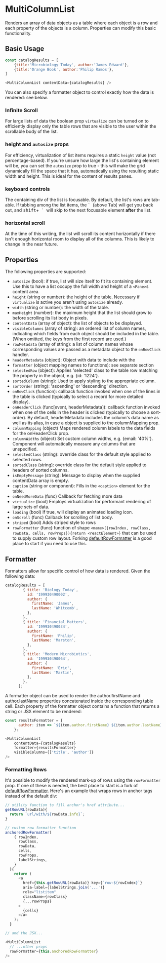 # MultiColumnList

Renders an array of data objects as a table where each object is a row and each property of the objects is a column. Properties can modify this basic functionality.

## Basic Usage

```js
const catalogResults = [
    {title:'Microbiology Today', author:'James Edward'},
    {title:'Orange Book', author:'Philip Ramos'},
]

<MultiColumnList contentData={catalogResults} />
```

You can also specify a formatter object to control exactly how the data is rendered: see below.

### Infinite Scroll
For large lists of data the boolean prop `virtualize` can be turned on to efficiently display only the table rows that are visible to the user within the scrollable body of the list.

### height and `autosize` props
For efficiency, virtualization of list items requires a static `height` value (not percentage-based). If you're unsure how large the list's containing element will be, you can set the `autosize` prop to true - this will make the grid dynamically fill the space that it has, automatically using the resulting static width and height. This is ideal for the content of results panes.

### keyboard controls
The containing div of the list is focusable. By default, the list's rows are tab-able. If tabbing among the list items, the <kbd> `` ` `` </kbd> (above <kbd>Tab</kbd>) will get you back out, and <kbd>shift</kbd>+<kbd> `` ` `` </kbd> will skip to the next focusable element **after** the list.

### horizontal scroll
At the time of this writing, the list will scroll its content horizontally if there isn't enough horizontal room to display all of the columns. This is likely to change in the near future.

## Properties

The following properties are supported:
* `autosize` (bool): if true, list will size itself to fit its containing element. Use this to have a list occupy the full width and height of a `<Pane>`s content area.
* `height` (string or number): the height of the table. Necessary if `virtualize` is active you aren't using `autosize` already.
* `width` (string or number): the width of the table.
* `maxHeight` (number): the maximum height that the list should grow to before scrolling its list body in pixels.
* `contentData` (array of object): the list of objects to be displayed.
* `visibleColumns` (array of string): an ordered list of column names, indicating which fields from each object should be included in the table. (When omitted, the keys from the first record are used.)
* `rowMetadata` (array of string): a list of column names whose corresponding values are passed as a metadata object to the `onRowClick` handler.
* `headerMetadata` (object): Object with data to include with the
* `formatter` (object mapping names to functions): see separate section
* `selectedRow` (object): Applies 'selected' class to the table row matching the property in the object, e.g. {id: '1224'}.
* `sortedColumn` (string): Used to apply styling to the appropriate column.
* `sortOrder` (string): 'ascending' or 'descending' direction.
* `onRowClick` (function): callback function invoked when one of the lines in the table is clicked (typically to select a record for more detailed display).
* `onHeaderClick` (func[event, headerMetadata]): callback function invoked when one of the cells in the header is clicked (typically to choose a sort-order). By default, headerMetadata includes the column's data name as well as its alias, in case a object is supplied to the columnMapping prop.
* `columnMapping` (object) Maps rendered column labels to the data fields for the onHeaderClick prop.
* `columnWidths` (object) Set custom column widths, e.g. {email: '40%'}. Component will automatically measure any columns that are unspecified.
* `selectedClass` (string): override class for the default style applied to selected rows.
* `sortedClass` (string): override class for the default style applied to headers of sorted columns.
* `isEmptyMessage` (string): Message to display when the supplied contentData array is empty.
* `caption` (string or component): Fills in the `<caption>` element for the table.
* `onNeedMoreData` (func) Callback for fetching more data
* `virtualize` (bool) Employs virtualization for performant rendering of large sets of data.
* `loading` (bool) If true, will display an animated loading icon.
* `onScroll` (func) Callback for scrolling of list body.
* `striped` (bool) Adds striped style to rows
* `rowFormatter` (func) function of shape `<name>({rowIndex, rowClass, rowData, cells, rowProps}){return <reactElement>}` that can be used to supply custom row layout. Forking [defaultRowFormatter](lib/MultiColumnList/defaultRowFormatter.js) is a good place to start if you need to use this.

## Formatter

Formatters allow for specific control of how data is rendered. Given the following data:

```js
catalogResults = [
        { title: 'Biology Today',
          id: '199930490002',
          author: {
            firstName: 'James',
            lastName: 'Whitcomb',
          },
        },
        { title: 'Financial Matters',
          id: '199930490034',
          author: {
            firstName: 'Philip',
            lastName: 'Marston',
          },
        },
        { title: 'Modern Microbiotics',
          id: '199930490064',
          author: {
            firstName: 'Eric',
            lastName: 'Martin',
          },
        },
      ];
```

A formatter object can be used to render the author.firstName and author.lastName properties concatenated inside the corresponding table cell. Each property of the formatter object contains a function that returns a string or JSX element to be rendered:

```js
const resultsFormatter = {
      author: item => `${item.author.firstName} ${item.author.lastName}`,
    };

<MultiColumnList
    contentData={catalogResults}
    formatter={resultsFormatter}
    visibleColumns={['title', 'author']}
/>
```

### Formatting Rows
It's possible to modify the rendered mark-up of rows using the `rowFormatter` prop. If one of these is needed, the best place to start is a fork of [defaultRowFormatter](lib/MultiColumnList/defaultRowFormatter.js).
Here's an example that wraps rows in anchor tags instead of the default div:
```js
// utility function to fill anchor's href attribute...
getRowURL(rowData){
  return `url/with/${rowData.info}`;
}

// custom row formatter function
anchoredRowFormatter(
    { rowIndex,
      rowClass,
      rowData,
      cells,
      rowProps,
      labelStrings,
    }
  ){
    return (
      <a
        href={this.getRowURL(rowData)} key={`row-${rowIndex}`}
        aria-label={labelStrings.join('...')}
        role="listitem"
        className={rowClass}
        {...rowProps}
      >
        {cells}
      </a>
    );
  }

// and the JSX...

<MultiColumnList
  // ...other props
  rowFormatter={this.anchoredRowFormatter}
/>
```
